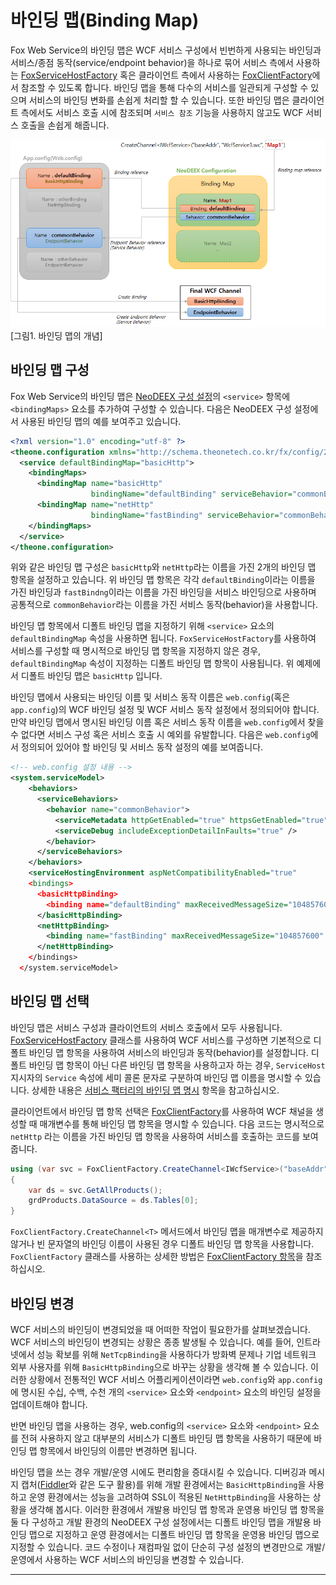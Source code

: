 # 바인딩 맵(Binding Map)

Fox Web Service의 바인딩 맵은 WCF 서비스 구성에서 빈번하게 사용되는 바인딩과 서비스/종점 동작(service/endpoint behavior)을 하나로 묶어 서비스 측에서 사용하는 [FoxServiceHostFactory](servicefactory.md) 혹은 클라이언트 측에서 사용하는 [FoxClientFactory](clientfactory.md)에서 참조할 수 있도록 합니다. 바인딩 맵을 통해 다수의 서비스를 일관되게 구성할 수 있으며 서비스의 바인딩 변화를 손쉽게 처리할 할 수 있습니다. 또한 바인딩 맵은 클라이언트 측에서도 서비스 호출 시에 참조되며 `서비스 참조` 기능을 사용하지 않고도 WCF 서비스 호출을 손쉽게 해줍니다.

![바인딩 맵의 개념](images/bindingmap-1.png)  
[그림1. 바인딩 맵의 개념]

## 바인딩 맵 구성

Fox Web Service의 바인딩 맵은 [NeoDEEX 구성 설정](configuration/README.md)의 `<service>` 항목에 `<bindingMaps>` 요소를 추가하여 구성할 수 있습니다. 다음은 NeoDEEX 구성 설정에서 사용된 바인딩 맵의 예를 보여주고 있습니다.

```xml
<?xml version="1.0" encoding="utf-8" ?>
<theone.configuration xmlns="http://schema.theonetech.co.kr/fx/config/2011/04/">
  <service defaultBindingMap="basicHttp">
    <bindingMaps>
      <bindingMap name="basicHttp"
                  bindingName="defaultBinding" serviceBehavior="commonBehavior"/>
      <bindingMap name="netHttp"
                  bindingName="fastBinding" serviceBehavior="commonBehavior"/>
    </bindingMaps>
  </service>
</theone.configuration>
```

위와 같은 바인딩 맵 구성은 `basicHttp`와 `netHttp`라는 이름을 가진 2개의 바인딩 맵 항목을 설정하고 있습니다. 위 바인딩 맵 항목은 각각 `defaultBinding`이라는 이름을 가진 바인딩과 `fastBindng`이라는 이름을 가진 바인딩을 서비스 바인딩으로 사용하며 공통적으로 `commonBehavior`라는 이름을 가진 서비스 동작(behavior)을 사용합니다.

바인딩 맵 항목에서 디폴트 바인딩 맵을 지정하기 위해 `<service>` 요소의 `defaultBindingMap` 속성을 사용하면 됩니다. `FoxServiceHostFactory`를 사용하여 서비스를 구성할 때 명시적으로 바인딩 맵 항목을 지정하지 않은 경우, `defaultBindingMap` 속성이 지정하는 디폴트 바인딩 맵 항목이 사용됩니다. 위 예제에서 디폴트 바인딩 맵은 `basicHttp` 입니다.

바인딩 맵에서 사용되는 바인딩 이름 및 서비스 동작 이름은 `web.config`(혹은 `app.config`)의 WCF 바인딩 설정 및 WCF 서비스 동작 설정에서 정의되어야 합니다. 만약 바인딩 맵에서 명시된 바인딩 이름 혹은 서비스 동작 이름을 `web.config`에서 찾을 수 없다면 서비스 구성 혹은 서비스 호출 시 예외를 유발합니다. 다음은 `web.config`에서 정의되어 있어야 할 바인딩 및 서비스 동작 설정의 예를 보여줍니다.

```xml
<!-- web.config 설정 내용 -->
<system.serviceModel>
    <behaviors>
      <serviceBehaviors>
        <behavior name="commonBehavior">
          <serviceMetadata httpGetEnabled="true" httpsGetEnabled="true" />
          <serviceDebug includeExceptionDetailInFaults="true" />
        </behavior>
      </serviceBehaviors>
    </behaviors>
    <serviceHostingEnvironment aspNetCompatibilityEnabled="true"
    <bindings>
      <basicHttpBinding>
        <binding name="defaultBinding" maxReceivedMessageSize="104857600" />
      </basicHttpBinding>
      <netHttpBinding>
        <binding name="fastBinding" maxReceivedMessageSize="104857600" />
      </netHttpBinding>
    </bindings>
  </system.serviceModel>
```

## 바인딩 맵 선택

바인딩 맵은 서비스 구성과 클라이언트의 서비스 호출에서 모두 사용됩니다. [FoxServiceHostFactory](servicefactory.md) 클래스를 사용하여 WCF 서비스를 구성하면 기본적으로 디폴트 바인딩 맵 항목을 사용하여 서비스의 바인딩과 동작(behavior)를 설정합니다. 디폴트 바인딩 맵 항목이 아닌 다른 바인딩 맵 항목을 사용하고자 하는 경우, `ServiceHost` 지시자의 `Service` 속성에 세미 콜론 문자로 구분하여 바인딩 맵 이름을 명시할 수 있습니다. 상세한 내용은 [서비스 팩터리의 바인딩 맵 명시](servicefactory.md#바인딩-맵-명시) 항목을 참고하십시오.

클라이언트에서 바인딩 맵 항목 선택은 [FoxClientFactory](clientfactory.md)를 사용하여 WCF 채널을 생성할 때 매개변수를 통해 바인딩 맵 항목을 명시할 수 있습니다. 다음 코드는 명시적으로 `netHttp` 라는 이름을 가진 바인딩 맵 항목을 사용하여 서비스를 호출하는 코드를 보여줍니다.

```csharp
using (var svc = FoxClientFactory.CreateChannel<IWcfService>("baseAddr", "WcfService3.svc", "netHttp"))
{
    var ds = svc.GetAllProducts();
    grdProducts.DataSource = ds.Tables[0];
}
```

`FoxClientFactory.CreateChannel<T>` 메서드에서 바인딩 맵을 매개변수로 제공하지 않거나 빈 문자열의 바인딩 이름이 사용된 경우 디폴트 바인딩 맵 항목을 사용합니다. `FoxClientFactory` 클래스를 사용하는 상세한 방법은 [FoxClientFactory 항목](clientfactory.md)을 참조하십시오.

## 바인딩 변경

WCF 서비스의 바인딩이 변경되었을 때 어떠한 작업이 필요한가를 살펴보겠습니다. WCF 서비스의 바인딩이 변경되는 상황은 종종 발생될 수 있습니다. 예를 들어, 인트라넷에서 성능 확보를 위해 `NetTcpBinding`을 사용하다가 방화벽 문제나 기업 네트워크 외부 사용자를 위해 `BasicHttpBinding`으로 바꾸는 상황을 생각해 볼 수 있습니다. 이러한 상황에서 전통적인 WCF 서비스 어플리케이션이라면 `web.config`와 `app.config`에 명시된 수십, 수백, 수천 개의 `<service>` 요소와 `<endpoint>` 요소의 바인딩 설정을 업데이트해야 합니다.

반면 바인딩 맵을 사용하는 경우, web.config의 `<service>` 요소와 `<endpoint>` 요소를 전혀 사용하지 않고 대부분의 서비스가 디폴트 바인딩 맵 항목을 사용하기 때문에 바인딩 맵 항목에서 바인딩의 이름만 변경하면 됩니다.

바인딩 맵을 쓰는 경우 개발/운영 시에도 편리함을 증대시킬 수 있습니다. 디버깅과 메시지 캡처([Fiddler](https://www.telerik.com/fiddler)와 같은 도구 활용)를 위해 개발 환경에서는 `BasicHttpBinding`을 사용하고 운영 환경에서는 성능을 고려하여 SSL이 적용된 `NetHttpBinding`을 사용하는 상황을 생각해 봅시다. 이러한 환경에서 개발용 바인딩 맵 항목과 운영용 바인딩 맵 항목을 둘 다 구성하고 개발 환경의 NeoDEEX 구성 설정에서는 디폴트 바인딩 맵을 개발용 바인딩 맵으로 지정하고 운영 환경에서는 디폴트 바인딩 맵 항목을 운영용 바인딩 맵으로 지정할 수 있습니다. 코드 수정이나 재컴파일 없이 단순히 구성 설정의 변경만으로 개발/운영에서 사용하는 WCF 서비스의 바인딩을 변경할 수 있습니다.

---